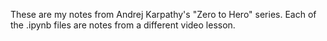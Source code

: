 These are my notes from Andrej Karpathy's "Zero to Hero" series. Each of the .ipynb files are notes from a different video lesson.
